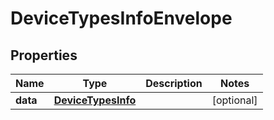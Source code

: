 
# DeviceTypesInfoEnvelope

## Properties
Name | Type | Description | Notes
------------ | ------------- | ------------- | -------------
**data** | [**DeviceTypesInfo**](DeviceTypesInfo.md) |  |  [optional]



